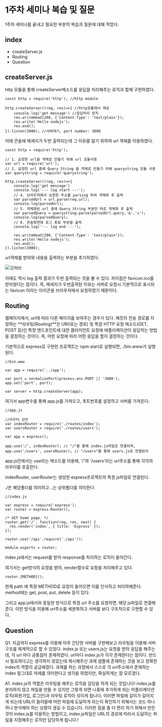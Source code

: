 # 1주차 세미나 복습 및 질문

1주차 세미나를 끝내고 필요한 부분의 복습과 질문에 대해 적었다.


## index

- createServer.js
- Routing
- Question


## createServer.js

http 모듈을 통해 createServer메소드를 응답을 처리해주는 로직과 함께 구현하였다.

```
const http = require('http'); //http module

http.createServer((req, res)=>{ //http모듈에서 제공
    console.log('get message') //응답처리 로직
    res.writeHead(200, {'Content-Type': 'text/plain'});
    res.write('Hello nodejs');
    res.end();
}).listen(3000); //서버대기, port number: 3000
``` 

이때 콘솔에 메세지가 두번 출력되는데 그 이유를 알기 위하여 url 객체를 이용하였다.

```
const http = require('http'); 

// 1. 요청한 url을 객체로 만들기 위해 url 모듈사용
var url = require('url');
// 2. 요청한 url 중에 Query String 을 객체로 만들기 위해 querystring 모듈 사용
var querystring = require('querystring'); 

http.createServer((req, res)=>{ 
    console.log('get message')
    console.log('--- log start ---');
    // 4. 브라우저에서 요청한 주소를 parsing 하여 객체화 후 출력
    var parsedUrl = url.parse(req.url);
    console.log(parsedUrl);
    // 5. 객체화된 url 중에 Query String 부분만 따로 객체화 후 출력
    var parsedQuery = querystring.parse(parsedUrl.query,'&','=');
    console.log(parsedQuery);
    // 6. 콘솔화면에 로그 종료 부분을 출력
    console.log('--- log end ---');

    res.writeHead(200, {'Content-Type': 'text/plain'});
    res.write('Hello nodejs');
    res.end();
}).listen(3000);
```

url객체를 받아와 내용을 출력하는 부분을 추가하였다.

![깃허브][imgGithub]

[imgGithub]: https://github.com/Ju-Yeon/SHARED-LEARNING/blob/master/images/consoleResult.png "콘솔출력결과"

이때도 역시 log 출력 결과가 두번 출력되는 것을 볼 수 있다. 차이점은 favicon.ico를 받아웠다는 점이다.
즉, 메세지가 두번출력된 이유는 서버로 요청시 기본적으로 표시되는 favicon 이라는 아이콘을 브라우저에서 요청하였기 때문이다.



## Routing 

웹페이지에서, url에 따라 다른 페이지를 보여주는 경우가 있다. 
패킷의 전송 경로를 지정하는 **라우팅(Routing)**은 URI(또는 경로) 및 특정 HTTP 요청 메소드(GET, POST 등)인 특정 엔드포인트에 대한 클라이언트 요청에 애플리케이션이 응답하는 방법을 결정하는 것이다. 즉, 어떤 요청에 따라 어떤 응답을 할지 결정하는 것이다. 

기본적으로 express로 구현한 프로젝트는 npm start로 실행되면, ./bin.www가 실행된다.

```
//bin.www

var app = require('../app'); 

var port = normalizePort(process.env.PORT || '3000');
app.set('port', port);

var server = http.createServer(app);
```

여기서 app변수를 통해 app.js를 가져오고, 포트번호를 설정하고 서버를 가져온다.

```
//app.js

//라우터 선언
var indexRouter = require('./routes/index');
var usersRouter = require('./routes/users');

var app = express();

app.use('/', indexRouter); // "/"를 통해 index.js파일로 연결되며, 
app.use('/users', usersRouter); // "/users"를 통해 users.js로 연결된다
```

app.js안에서는 use라는 메소드를 이용해, '/'와 '/users'라는 url주소를 통해 각각의 라우터를 호출한다. 

indexRouter, userRouter는 생성한 express프로젝트의 특정 js파일로 연결된다. 

./은 해당폴더를 의미하고 ..는 상위폴더를 의미한다.

```
//index.js

var express = require('express');
var router = express.Router();

/* GET home page. */
router.get('/', function(req, res, next) {
  res.render('index', { title: 'Express' });
});

router.use('/api',require('./api'));

module.exports = router;
```

index.js에서는 request를 받아 response를 처리하는 로직이 들어간다. 

여기서는 get방식의 요청을 받아, render함수로 요청을 처리해주고 있다. 

```
router.{METHOD}();
```
현재 path 에 특정 METHOD로 요청이 들어오면 이를 인식하고 처리하해준다. 
method에는 get, post, put, delete 등이 있다.

그리고 app.js에서와 동일한 방식으로 특정 url 주소를 요청하면, 해당 js파일로 연결해준다. 
이런 방식을 이용해 url주소를 세분화하고 서버를 보다 구조적으로 구현할 수 있다. 



## Question

Q1. 지금까지 express를 이용해 아주 간단한 서버를 구현해보고 라우팅을 이용해 서버구조를 체계적으로 할 수 있었다. index.js 또는 users.js는 요청을 받아 응답을 해주는데, 각 url 마다 공통점이 존재하였다. url마다 index.js가 각각 존재한다는 점이다. 반드시 필요하다고는 생각하지 않았는데 제시해주신 과제 샘플에 존재하는 것을 보고 정확한 index의 역할이 궁금해졌다. 과제를 하는 과정에서 스스로 각 url주소에서 존재하는 index 말그대로 차례를 의미한다고 생각을 하였지만, 확실하게는 잘 모르겠다.

A1. index.js의 역할은 라우팅을 해주는 로직을 담당을 하게 되는 것입니다!
index.js를 분리하지 않고 파일을 만들 수 있지만 그렇게 되면 나중에 추가하게 되는 어플리케이션 로직(회원가입, 로그인)과 라우팅 로직이 섞이게 됩니다. 이러면 파일에 길이가 길어지게 되는데 URL이 들어올때 어떤 파일에 도달하게 되는지 확인하기 위해서는 코드 하나하나 분석해야 하는 상황이 생길 수 있습니다. 이러한 점을 좀 더 편리 하기 위해서 만든것이 index.js를 이용하는 방법이고, index.js파일은 URL의 경로에 따라서 도달하는 파일을 지정해주는 로직만 담당하게 됩니다.!




